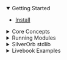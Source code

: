 <details open>
    <summary>Getting Started</summary>

- [Install](/install)

</details>


<details data-path="/concepts">
    <summary>Core Concepts</summary>

- [Core WebAssembly](/concepts/core-webassembly)
- [String Constants](/concepts/string-constants)
- [Composable Modules](/concepts/composable-modules)
- [Platform Agnostic](/concepts/platform-agnostic)
- [Elixir Compiler](/concepts/elixir-compiler)
- [Custom Types](/concepts/custom-types)

</details>


<details data-path="/run">
    <summary>Running Modules</summary>

- [In JavaScript](/run/javascript)
- [In Elixir](/run/elixir)

</details>


<details data-path="/silverorb">
    <summary>SilverOrb stdlib</summary>

- [SilverOrb](/silverorb)

</details>


<details data-path="/examples">
    <summary>Livebook Examples</summary>

- [Temperature Converter ↗](https://hexdocs.pm/orb/temperature-converter.html)
- [Mime Type ↗](https://hexdocs.pm/orb/mime-type.html)
- [YouTube URL Parser ↗](https://hexdocs.pm/orb/youtube-url-parser.html)

</details>
